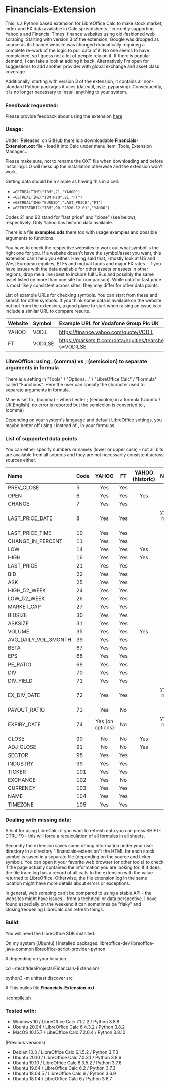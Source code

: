 # Financials-Extension

This is a Python based extension for LibreOffice Calc to make stock market, index and FX data available in Calc 
spreadsheets - currently supporting Yahoo's and Financial Times' finance websites using old-fashioned web scraping. 
Starting with version 3 of the extension, Google was dropped as source as its finance website was changed dramatically
requiring a complete re-work of the logic to pull data of it. No one seems to have complained, so I guess not a lot of 
people rely on it. If there is popular demand, I can take a look at adding it back. Alternatively I'm open for 
suggestions to add another provider with global exchange and asset class coverage.

Additionally, starting with version 3 of the extension, it contains all non-standard Python packages it uses 
(dateutil, pytz, pyparsing). Consequently, it is no longer necessary to install anything to your system.

### Feedback requested:

Please provide feedback about using the extension [here](https://github.com/cmallwitz/Financials-Extension/issues/10)

### Usage:

Under 'Releases' on GitHub [there](https://github.com/cmallwitz/Financials-Extension/releases) is a downloadable **Financials-Extension.oxt** file - load it into Calc 
under menu item: Tools, Extension Manager...

Please make sure, not to rename the OXT file when downloading and before installing: LO will mess up the installation otherwise and the extension won't work.

Getting data should be a simple as having this in a cell: 
- `=GETREALTIME("IBM",21,"YAHOO")`
- `=GETREALTIME("IBM:NYQ",21,"FT")`
- `=GETREALTIME("EURUSD","LAST_PRICE","FT")`
- `=GETHISTORIC("IBM",90,"2020-12-01","YAHOO")`

Codes 21 and 90 stand for "last price" and "close" (see below), respectively. 
Only Yahoo has historic data available.

There is a file **examples.ods** there too with usage examples and possible arguments to functions.

You have to check the respective websites to work out what symbol is the right one for you. If a website doesn't have 
the symbol/asset you want, this extension can't help you either. Having said that, I mostly look at US and West European 
equities, ETFs and mutual funds and major FX rates - if you have issues with the data available for other assets or 
assets in other regions, drop me a line (best to include full URLs and possibly the same asset listed on more than one 
site for comparison). While data for last price is most likely consistent across sites, they may differ for other data 
points.     

List of example URLs for checking symbols. You can start from these and search for other symbols. If you think some data
is available on the website but not from the extension, a good place to start when raising an issue is to include a similar 
URL to compare results.

|Website|Symbol|Example URL for Vodafone Group Plc UK |
| :--- | :--- | :--- |
|YAHOO|VOD.L|https://finance.yahoo.com/quote/VOD.L|
|FT|VOD:LSE|https://markets.ft.com/data/equities/tearsheet/summary?s=VOD:LSE|

### LibreOffice: using , (comma) vs ; (semicolon) to separate arguments in formula

There is a setting in "Tools" / "Options..." / "LibreOffice Calc" / "Formula" called "Functions". Here the user can specify the character used to separate arguments in formula.

Mine is set to , (comma) - when I enter ; (semicolon) in a formula (Ubuntu / UK English), no error is reported but the semicolon is converted to , (comma)

Depending on your system's language and default LibreOffice settings, you maybe better off using ; instead of , in your formulas.

### List of supported data points

You can either specify numbers or names (lower or upper case) - not all bits are available from all sources and they are not necessarily consistent across sources either.

|Name|Code|YAHOO|FT|YAHOO (historic)|Notes|
| :--- | :--- | :---: | :---: | :---: | :---: |
|PREV_CLOSE|5|Yes|Yes|||
|OPEN|6|Yes|Yes|Yes||
|CHANGE|7|Yes|Yes|||
|LAST_PRICE_DATE|8|Yes|Yes| |yyyy-mm-dd|
|LAST_PRICE_TIME|10|Yes|Yes|||
|CHANGE_IN_PERCENT|11|Yes|Yes|||
|LOW|14|Yes|Yes|Yes||
|HIGH|16|Yes|Yes|Yes||
|LAST_PRICE|21|Yes|Yes|||
|BID|22|Yes|Yes|||
|ASK|25|Yes|Yes|||
|HIGH_52_WEEK|24|Yes|Yes|||
|LOW_52_WEEK|26|Yes|Yes|||
|MARKET_CAP|27|Yes|Yes|||
|BIDSIZE|30|Yes|Yes|||
|ASKSIZE|31|Yes|Yes|||
|VOLUME|35|Yes|Yes|Yes||
|AVG_DAILY_VOL_3MONTH|39|Yes|Yes|||
|BETA|67|Yes|Yes|||
|EPS|68|Yes|Yes|||
|PE_RATIO|69|Yes|Yes|||
|DIV|70|Yes|Yes|||
|DIV_YIELD|71|Yes|Yes|||
|EX_DIV_DATE|72|Yes|Yes| |yyyy-mm-dd|
|PAYOUT_RATIO|73|Yes|No|||
|EXPIRY_DATE|74|Yes (on options)|No| |yyyy-mm-dd|
|CLOSE|90|No|No|Yes||
|ADJ_CLOSE|91|No|No|Yes||
|SECTOR|98|Yes|Yes|||
|INDUSTRY|99|Yes|Yes|||
|TICKER|101|Yes|Yes|||
|EXCHANGE|102|Yes|No|||
|CURRENCY|103|Yes|Yes|||
|NAME|104|Yes|Yes|||
|TIMEZONE|105|Yes|Yes|||

### Dealing with missing data:

A hint for using LibreCalc: if you want to refresh data you can press SHIFT-CTRL-F9 - this will force a 
recalculation of all formulas in all sheets. 

Secondly the extension saves some debug information under your user directory in a directory ".financials-extension": 
the HTML for each stock symbol is saved in a separate file (depending on the source and ticker symbol). You can open it 
your favorite web browser (or other tools) to check if the page actually contained the information you are looking for. 
If it does, the file trace.log has a record of all calls to the extension with the value returned to LibreOffice. 
Otherwise, the file extension.log in the same location might have more details about errors or exceptions.  

In general, web scraping can't be compared to using a stable API - the websites might have issues - from a technical or
data perspective. I have found especially on the weekend it can sometimes be "flaky" and closing/reopening LibreCalc can 
refresh things. 

### Build:

You will need the LibreOffice SDK installed. 

On my system (Ubuntu) I installed packages: libreoffice-dev libreoffice-java-common libreoffice-script-provider-python

\# depending on your location...

cd ~/tech/IdeaProjects/Financials-Extension/

python3 -m unittest discover src

\# This builds file **Financials-Extension.oxt**

./compile.sh

### Tested with:
- Windows 10 / LibreOffice Calc 7.1.2.2 / Python 3.8.8
- Ubuntu 20.04 / LibreOffice Calc 6.4.3.2 / Python 3.8.2
- MacOS 10.15.7 / LibeOffice Calc 7.2.0.4 / Python 3.8.10

(Previous versions)
- Debian 10.3  / LibreOffice Calc 6.1.5.2 / Python 3.7.3
- Ubuntu 20.10 / LibreOffice Calc 7.0.3.1 / Python 3.8.6
- Ubuntu 19.10 / LibreOffice Calc 6.3.5.2 / Python 3.7.6
- Ubuntu 19.04 / LibreOffice Calc 6.2 / Python 3.7.3
- Ubuntu 18.04.5 / LibreOffice Calc 6 / Python 3.6.9
- Ubuntu 18.04 / LibreOffice Calc 6 / Python 3.6.7

